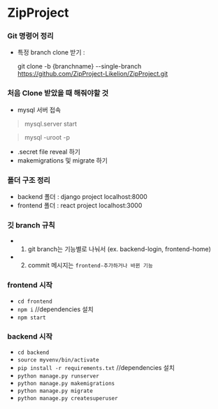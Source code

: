 # ZipProject

### Git 명령어 정리
- 특정 branch clone 받기 :

  git clone -b {branchname} --single-branch https://github.com/ZipProject-Likelion/ZipProject.git
  
### 처음 Clone 받았을 때 해줘야할 것
- mysql 서버 접속
> mysql.server start

> mysql -uroot -p

- .secret file reveal 하기
- makemigrations 및 migrate 하기
 

### 폴더 구조 정리

- backend 폴더 : django project localhost:8000
- frontend 폴더 : react project localhost:3000

### 깃 branch 규칙

- 1. git branch는 기능별로 나눠서 (ex. backend-login, frontend-home)
- 2. commit 메시지는 `frontend-추가하거나 바뀐 기능`


### frontend 시작
- `cd frontend`
- `npm i` //dependencies 설치
- `npm start`

### backend 시작
- `cd backend`
- `source myvenv/bin/activate`
- `pip install -r requirements.txt` //dependencies 설치
- `python manage.py runserver`
- `python manage.py makemigrations`
- `python manage.py migrate`
- `python manage.py createsuperuser`
